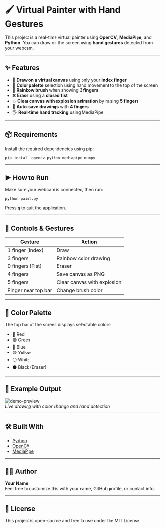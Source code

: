 # 🖌️ Virtual Painter with Hand Gestures

This project is a real-time virtual painter using **OpenCV**, **MediaPipe**, and **Python**. You can draw on the screen using **hand gestures** detected from your webcam.

---

## ✨ Features

- 🎨 **Draw on a virtual canvas** using only your **index finger**
- 🎨 **Color palette** selection using hand movement to the top of the screen
- 🌈 **Rainbow brush** when showing **3 fingers**
- ❌ **Erase** using a **closed fist**
- 💥 **Clear canvas with explosion animation** by raising **5 fingers**
- 💾 **Auto-save drawings** with **4 fingers**
- 🖐️ **Real-time hand tracking** using MediaPipe

---

## 📦 Requirements

Install the required dependencies using pip:

```bash
pip install opencv-python mediapipe numpy
```

---

## ▶️ How to Run

Make sure your webcam is connected, then run:

```bash
python paint.py
```

Press **`q`** to quit the application.

---

## 🧠 Controls & Gestures

| Gesture             | Action                           |
|---------------------|----------------------------------|
| 1 finger (Index)    | Draw                             |
| 3 fingers           | Rainbow color drawing            |
| 0 fingers (Fist)    | Eraser                           |
| 4 fingers           | Save canvas as PNG               |
| 5 fingers           | Clear canvas with explosion      |
| Finger near top bar | Change brush color               |

---

## 🎨 Color Palette

The top bar of the screen displays selectable colors:

- 🔴 Red
- 🟢 Green
- 🔵 Blue
- 🟡 Yellow
- ⚪ White
- ⚫ Black (Eraser)

---

## 📸 Example Output

![demo-preview](demo.gif)  
*Live drawing with color change and hand detection.*

---

## 🛠️ Built With

- [Python](https://www.python.org/)
- [OpenCV](https://opencv.org/)
- [MediaPipe](https://mediapipe.dev/)

---

## 🧑‍💻 Author

**Your Name**  
Feel free to customize this with your name, GitHub profile, or contact info.

---

## 📄 License

This project is open-source and free to use under the MIT License.
